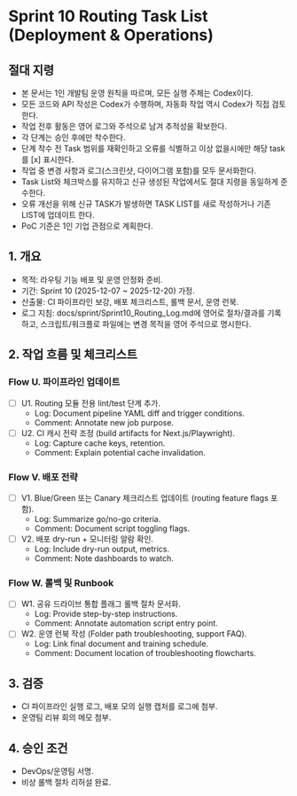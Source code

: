 # Sprint 10 Routing Task List (Deployment & Operations)

## 절대 지령
- 본 문서는 1인 개발팀 운영 원칙을 따르며, 모든 실행 주체는 Codex이다.
- 모든 코드와 API 작성은 Codex가 수행하며, 자동화 작업 역시 Codex가 직접 검토한다.
- 작업 전후 활동은 영어 로그와 주석으로 남겨 추적성을 확보한다.
- 각 단계는 승인 후에만 착수한다.
- 단계 착수 전 Task 범위를 재확인하고 오류를 식별하고 이상 없을시에만 해당 task를 [x] 표시한다.
- 작업 중 변경 사항과 로그(스크린샷, 다이어그램 포함)를 모두 문서화한다.
- Task List와 체크박스를 유지하고 신규 생성된 작업에서도 절대 지령을 동일하게 준수한다.
- 오류 개선을 위해 신규 TASK가 발생하면 TASK LIST를 새로 작성하거나 기존 LIST에 업데이트 한다.
- PoC 기준은 1인 기업 관점으로 계획한다.

## 1. 개요
- 목적: 라우팅 기능 배포 및 운영 안정화 준비.
- 기간: Sprint 10 (2025-12-07 ~ 2025-12-20) 가정.
- 산출물: CI 파이프라인 보강, 배포 체크리스트, 롤백 문서, 운영 런북.
- 로그 지침: docs/sprint/Sprint10_Routing_Log.md에 영어로 절차/결과를 기록하고, 스크립트/워크플로 파일에는 변경 목적을 영어 주석으로 명시한다.

## 2. 작업 흐름 및 체크리스트
### Flow U. 파이프라인 업데이트
- [ ] U1. Routing 모듈 전용 lint/test 단계 추가.
  - Log: Document pipeline YAML diff and trigger conditions.
  - Comment: Annotate new job purpose.
- [ ] U2. CI 캐시 전략 조정 (build artifacts for Next.js/Playwright).
  - Log: Capture cache keys, retention.
  - Comment: Explain potential cache invalidation.

### Flow V. 배포 전략
- [ ] V1. Blue/Green 또는 Canary 체크리스트 업데이트 (routing feature flags 포함).
  - Log: Summarize go/no-go criteria.
  - Comment: Document script toggling flags.
- [ ] V2. 배포 dry-run + 모니터링 알람 확인.
  - Log: Include dry-run output, metrics.
  - Comment: Note dashboards to watch.

### Flow W. 롤백 및 Runbook
- [ ] W1. 공유 드라이브 통합 플래그 롤백 절차 문서화.
  - Log: Provide step-by-step instructions.
  - Comment: Annotate automation script entry point.
- [ ] W2. 운영 런북 작성 (Folder path troubleshooting, support FAQ).
  - Log: Link final document and training schedule.
  - Comment: Document location of troubleshooting flowcharts.

## 3. 검증
- CI 파이프라인 실행 로그, 배포 모의 실행 캡처를 로그에 첨부.
- 운영팀 리뷰 회의 메모 첨부.

## 4. 승인 조건
- DevOps/운영팀 서명.
- 비상 롤백 절차 리허설 완료.





